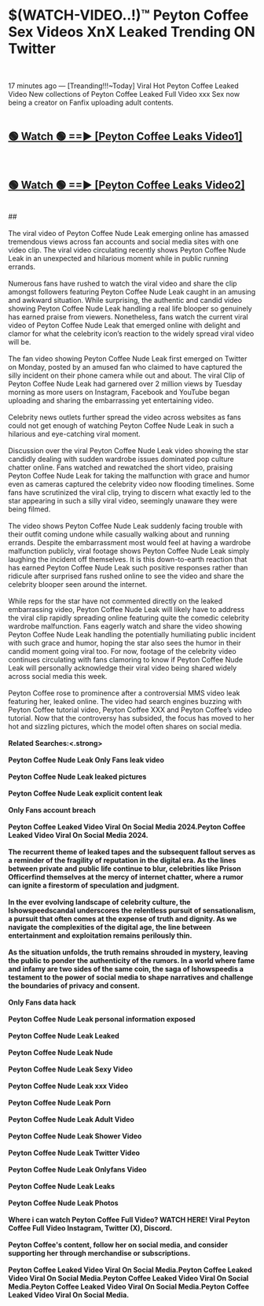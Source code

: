 # $(WATCH-VIDEO..!)™ Peyton Coffee Sex Videos XnX Leaked Trending ON Twitter<br>
<br>

17 minutes ago — [Treanding!!!~Today] Viral Hot Peyton Coffee Leaked Video New collections of Peyton Coffee Leaked Full Video xxx Sex now being a creator on Fanfix uploading adult contents.
<br>
 <br>

##  <a href="https://best2vid.blogspot.com?title=Peyton_Coffee">🟢 Watch 🟢 ==► [Peyton Coffee Leaks Video1]</a><br>
  <br>

##  <a href="https://best2vid.blogspot.com?title=Peyton_Coffee">🟢 Watch 🟢 ==► [Peyton Coffee Leaks Video2]</a><br>
  <br>
  ##
  <br>
  <br>
The viral video of Peyton Coffee Nude Leak emerging online has amassed tremendous views across fan accounts and social media sites with one video clip. The viral video circulating recently shows Peyton Coffee Nude Leak in an unexpected and hilarious moment while in public running errands.
<br><br>
Numerous fans have rushed to watch the viral video and share the clip amongst followers featuring Peyton Coffee Nude Leak caught in an amusing and awkward situation. While surprising, the authentic and candid video showing Peyton Coffee Nude Leak handling a real life blooper so genuinely has earned praise from viewers. Nonetheless, fans watch the current viral video of Peyton Coffee Nude Leak that emerged online with delight and clamor for what the celebrity icon’s reaction to the widely spread viral video will be.
<br><br>
The fan video showing Peyton Coffee Nude Leak first emerged on Twitter on Monday, posted by an amused fan who claimed to have captured the silly incident on their phone camera while out and about. The viral Clip of Peyton Coffee Nude Leak had garnered over 2 million views by Tuesday morning as more users on Instagram, Facebook and YouTube began uploading and sharing the embarrassing yet entertaining video.
<br><br>
Celebrity news outlets further spread the video across websites as fans could not get enough of watching Peyton Coffee Nude Leak in such a hilarious and eye-catching viral moment.
<br><br>
Discussion over the viral Peyton Coffee Nude Leak video showing the star candidly dealing with sudden wardrobe issues dominated pop culture chatter online. Fans watched and rewatched the short video, praising Peyton Coffee Nude Leak for taking the malfunction with grace and humor even as cameras captured the celebrity video now flooding timelines. Some fans have scrutinized the viral clip, trying to discern what exactly led to the star appearing in such a silly viral video, seemingly unaware they were being filmed.
<br><br>
The video shows Peyton Coffee Nude Leak suddenly facing trouble with their outfit coming undone while casually walking about and running errands. Despite the embarrassment most would feel at having a wardrobe malfunction publicly, viral footage shows Peyton Coffee Nude Leak simply laughing the incident off themselves. It is this down-to-earth reaction that has earned Peyton Coffee Nude Leak such positive responses rather than ridicule after surprised fans rushed online to see the video and share the celebrity blooper seen around the internet.
<br><br>
While reps for the star have not commented directly on the leaked embarrassing video, Peyton Coffee Nude Leak will likely have to address the viral clip rapidly spreading online featuring quite the comedic celebrity wardrobe malfunction. Fans eagerly watch and share the video showing Peyton Coffee Nude Leak handling the potentially humiliating public incident with such grace and humor, hoping the star also sees the humor in their candid moment going viral too. For now, footage of the celebrity video continues circulating with fans clamoring to know if Peyton Coffee Nude Leak will personally acknowledge their viral video being shared widely across social media this week.
<br><br>
Peyton Coffee rose to prominence after a controversial MMS video leak featuring her, leaked online. The video had search engines buzzing with Peyton Coffee tutorial video, Peyton Coffee XXX and Peyton Coffee’s video tutorial. Now that the controversy has subsided, the focus has moved to her hot and sizzling pictures, which the model often shares on social media.
<br><br>
<strong>Related Searches:<.strong>
<br><br>
Peyton Coffee Nude Leak Only Fans leak video
<br><br>
Peyton Coffee Nude Leak leaked pictures
<br><br>
Peyton Coffee Nude Leak explicit content leak
<br><br>
Only Fans account breach
<br><br>
Peyton Coffee Leaked Video Viral On Social Media 2024.Peyton Coffee Leaked Video Viral On Social Media 2024.
<br><br>
The recurrent theme of leaked tapes and the subsequent fallout serves as a reminder of the fragility of reputation in the digital era. As the lines between private and public life continue to blur, celebrities like Prison Officerfind themselves at the mercy of internet chatter, where a rumor can ignite a firestorm of speculation and judgment.
<br><br>
In the ever evolving landscape of celebrity culture, the Ishowspeedscandal underscores the relentless pursuit of sensationalism, a pursuit that often comes at the expense of truth and dignity. As we navigate the complexities of the digital age, the line between entertainment and exploitation remains perilously thin.
<br><br>
As the situation unfolds, the truth remains shrouded in mystery, leaving the public to ponder the authenticity of the rumors. In a world where fame and infamy are two sides of the same coin, the saga of Ishowspeedis a testament to the power of social media to shape narratives and challenge the boundaries of privacy and consent.
<br><br>
Only Fans data hack
<br><br>
Peyton Coffee Nude Leak personal information exposed
<br><br>
Peyton Coffee Nude Leak Leaked
<br><br>
Peyton Coffee Nude Leak Nude
<br><br>
Peyton Coffee Nude Leak Sexy Video
<br><br>
Peyton Coffee Nude Leak xxx Video
<br><br>
Peyton Coffee Nude Leak Porn
<br><br>
Peyton Coffee Nude Leak Adult Video
<br><br>
Peyton Coffee Nude Leak Shower Video
<br><br>
Peyton Coffee Nude Leak Twitter Video
<br><br>
Peyton Coffee Nude Leak Onlyfans Video
<br><br>
Peyton Coffee Nude Leak Leaks
<br><br>
Peyton Coffee Nude Leak Photos
<br><br>
Where i can watch Peyton Coffee Full Video? WATCH HERE! Viral Peyton Coffee Full Video Instagram, Twitter (X), Discord.
<br><br>
Peyton Coffee's content, follow her on social media, and consider supporting her through merchandise or subscriptions.
<br><br>
Peyton Coffee Leaked Video Viral On Social Media.Peyton Coffee Leaked Video Viral On Social Media.Peyton Coffee Leaked Video Viral On Social Media.Peyton Coffee Leaked Video Viral On Social Media.Peyton Coffee Leaked Video Viral On Social Media.